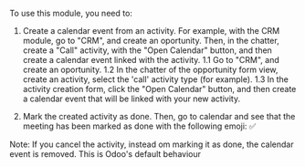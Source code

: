 To use this module, you need to:

1. Create a calendar event from an activity. For example, with the CRM module, go to "CRM", and create an oportunity. Then, in the chatter, create a "Call"  activity, with the "Open Calendar" button, and then create a calendar event linked with the activity.
  1.1 Go to "CRM", and create an oportunity.
  1.2 In the chatter of the opportunity form view, create an activity, select the 'call' activity type (for example).
  1.3 In the activity creation form, click the "Open Calendar" button, and then create a calendar event that will be linked with your new activity.

2. Mark the created activity as done. Then, go to calendar and see that the meeting has been marked as done with the following emoji: ✅

Note: If you cancel the activity, instead om marking it as done, the calendar event is removed. This is Odoo's default behaviour

